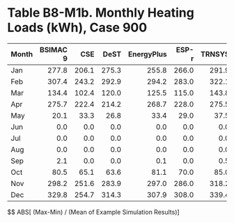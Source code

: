 # Table B8-M1b. Monthly Heating Loads (kWh), Case 900
| Month | BSIMAC 9 |   CSE |  DeST | EnergyPlus | ESP-r | TRNSYS |     |   Min |   Max |  Mean | Dev % $$ |     | FakeSim | 
|:----- | --------:| -----:| -----:| ----------:| -----:| ------:| ---:| -----:| -----:| -----:| --------:| ---:| -------:| 
| Jan   |    277.8 | 206.1 | 275.3 |      255.8 | 266.0 |  291.9 |     | 206.1 | 291.9 | 262.2 |     32.7 |     |   266.0 | 
| Feb   |    307.4 | 243.2 | 292.9 |      294.2 | 283.0 |  322.1 |     | 243.2 | 322.1 | 290.5 |     27.2 |     |   283.0 | 
| Mar   |    134.4 | 102.4 | 120.0 |      125.5 | 115.0 |  143.8 |     | 102.4 | 143.8 | 123.5 |     33.5 |     |   115.0 | 
| Apr   |    275.7 | 222.4 | 214.2 |      268.7 | 228.0 |  275.5 |     | 214.2 | 275.7 | 247.4 |     24.9 |     |   228.0 | 
| May   |     20.1 |  33.3 |  26.8 |       33.4 |  29.0 |   37.5 |     |  20.1 |  37.5 |  30.0 |     58.0 |     |    29.0 | 
| Jun   |      0.0 |   0.0 |   0.0 |        0.0 |   0.0 |    0.0 |     |   0.0 |   0.0 |   0.0 |        - |     |     0.0 | 
| Jul   |      0.0 |   0.0 |   0.0 |        0.0 |   0.0 |    0.0 |     |   0.0 |   0.0 |   0.0 |        - |     |     0.0 | 
| Aug   |      0.0 |   0.0 |   0.0 |        0.0 |   0.0 |    0.0 |     |   0.0 |   0.0 |   0.0 |        - |     |     0.0 | 
| Sep   |      2.1 |   0.0 |   0.0 |        0.1 |   0.0 |    0.5 |     |   0.0 |   2.1 |   0.5 |    458.3 |     |     0.0 | 
| Oct   |     80.5 |  65.1 |  63.6 |       81.1 |  70.0 |   85.0 |     |  63.6 |  85.0 |  74.2 |     28.9 |     |    70.0 | 
| Nov   |    298.2 | 251.6 | 283.9 |      297.0 | 286.0 |  318.2 |     | 251.6 | 318.2 | 289.2 |     23.0 |     |   286.0 | 
| Dec   |    329.8 | 254.7 | 314.3 |      307.9 | 308.0 |  339.4 |     | 254.7 | 339.4 | 309.0 |     27.4 |     |   308.0 | 

$$ ABS[ (Max-Min) / (Mean of Example Simulation Results)]


